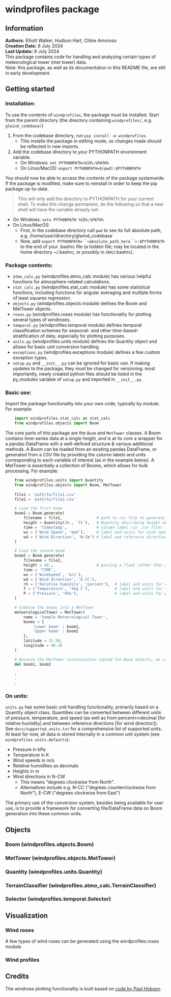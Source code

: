 windprofiles package
====================

Information
----------

**Authors:** Elliott Walker, Hudson Hart, Chloe Amoroso  
**Creation Date:** 8 July 2024  
**Last Update:** 9 July 2024  
This package contains code for handling and analyzing certain types of meteorological tower (met tower) data.  
Note: this package, as well as its documentation in this README file, are still in early development.  


Getting started
---------------

### Installation:

To use the contents of `windprofiles`, the package must be installed. Start from the parent directory (the directory containing `windprofiles/`, e.g. `glwind_codebase/`)
1. From the codebase directory, run `pip install -e windprofiles`.  
    * This installs the package in editing mode, so changes made should be reflected in new imports.  
2. Add the codebase directory to your PYTHONPATH environment variable.  
    * On Windows: `set PYTHONPATH=%CD%;%PATH%`  
    * On Linux/MacOS: `export PYTHONPATH=$(pwd):$PYTHONPATH`  

You should now be able to access the contents of the package systemwide. If the package is modified, make sure to reinstall in order to keep the pip package up-to-date.  

> This will only add the directory to PYTHONPATH for your current shell. To make this change permanent, do the following so that a new shell will have the variable already set:
* On Windows: `setx PYTHONPATH %CD%;%PATH%`
* On Linux/MacOS:
    * First, in the codebase directory call `pwd` to see its full absolute path, e.g. /home/user/directory/glwind_codebase
    * Now, add `export PYTHONPATH=``<absolute_path_here``>:$PYTHONPATH` to the end of your .bashrc file (a hidden file; may be located in the home directory ~/.bashrc, or possibly in /etc/.bashrc).


### Package contents:

* `atmo_calc.py` (windprofiles.atmo_calc module) has various helpful functions for atmosphere-related calculations.  
* `stat_calc.py` (windprofiles.stat_calc module) has some statistical functions, including functions for angular averaging and multiple forms of least squares regression.
* `objects.py` (windprofiles.objects module) defines the Boom and MetTower objects.  
* `roses.py` (windprofiles.roses module) has functionality for plotting several types of windroses.  
* `temporal.py` (windprofiles.temporal module) defines temporal classification schemes for seasonal- and other time-based- stratification of data, especially for plotting purposes.  
* `units.py` (windprofiles.units module) defines the Quantity object and allows for basic unit conversion handling.
* `exceptions.py` (windprofiles.exceptions module) defines a few custom exception types.  
* `setup.py` and `__init__.py` can be ignored for basic use. If making updates to the package, they must be changed for versioning: most importantly, newly created python files should be listed in the py_modules variable of `setup.py` and imported in `__init__.py`.  


### Basic use:

Import the package functionality into your own code, typically by module. For example:  

```python
    import windprofiles.stat_calc as stat_calc
    from windprofiles.objects import Boom
```

The core parts of this package are the `Boom` and `MetTower` classes. A Boom contains time-series data at a single height, and is at its core a wrapper for a pandas DataFrame with a well-defined structure & various additional methods. A Boom can be loaded from an existing pandas DataFrame, or generated from a CSV file by providing the column labels and units corresponding to each variable of interest (as in the example below). A MetTower is essentially a collection of Booms, which allows for bulk processing. For example:

```python
    from windprofiles.units import Quantity
    from windprofiles.objects import Boom, MetTower
    
    file1 = 'path/to/file1.csv'
    file2 = 'path/to/file2.csv'

    # Load the first boom
    boom1 = Boom.generate(
        filename = file1,               # path to csv file to generate Boom from
        height = Quantity(30., 'ft'),   # Quantity describing height above ground
        time = 'Timestamp',             # column label (in .csv file) for time stamp
        ws = ('Wind Speed', 'mph'),     # label and units for wind speed
        wd = ('Wind Direction', 'N-CW') # label and reference direction for wind direction
    )

    # Load the second boom
    boom2 = Boom.generate(
        filename = file2,
        height = 40.,                   # passing a float rather than a Quantity defaults to being interpreted as meters
        time = 'TIME',
        ws = ('Windspeed', 'm/s'),
        wd = ('Wind direction', 'E-CC'),
        rh = ('Relative humidity', 'percent'),  # label and units for relative humidity (percent vs dec[imal])
        T = ('Temperature', 'deg C'),           # label and units for temperature
        P = ('Pressure', 'hPa'),                # label and units for pressure
    )

    # Combine the booms into a MetTower
    meteorologicalTower = MetTower(
        name = 'Sample Meteorological Tower',
        booms = {
            'Lower boom' : boom1,
            'Upper boom' : boom2
        },
        latitude = 31.50,
        longitude = 90.36
    )

    # Because the MetTower instantiation copied the Boom objects, we can delete the originals to free memory
    del boom1, boom2

    .
    .
    .

```


### On units:

`units.py` has some basic unit handling functionality, primarily based on a Quantity object class. Quantities can be converted between different units of pressure, temperature, and speed (as well as from percent<->decimal [for relative humidity] and between reference directions [for wind direction]). See `docs/supported_units.txt` for a comprehensive list of supported units.  
At least for now, all data is stored internally in a common unit system (see `windprofiles.units.defaults`):  
* Pressure in kPa  
* Temperature in K  
* Wind speeds in m/s  
* Relative humidities as decimals  
* Heights in m  
* Wind directions in N-CW  
    - This means "degrees clockwise from North".  
    - Alternatives include e.g. N-CC ("degrees counterclockwise from North"), E-CW ("degrees clockwise from East")  

The primary use of the conversion system, besides being available for user use, is to provide a framework for converting file/DataFrame data on Boom generation into these common units.  


Objects
--------

### Boom (windprofiles.objects.Boom)


### MetTower (windprofiles.objects.MetTower)


### Quantity (windprofiles.units.Quantity)


### TerrainClassifier (windprofiles.atmo_calc.TerrainClassifier)


### Selector (windprofiles.temporal.Selector)


Visualization
-------------

### Wind roses

A few types of wind roses can be generated using the windprofiles.roses module.


### Wind profiles


Credits
--------

The windrose plotting functionality is built based on [code by Paul Hobson](https://gist.github.com/phobson/41b41bdd157a2bcf6e14).
